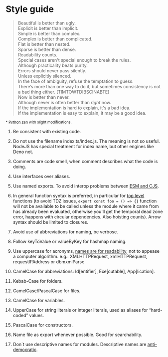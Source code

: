 # Style guide

> Beautiful is better than ugly.</br>
> Explicit is better than implicit.</br>
> Simple is better than complex.</br>
> Complex is better than complicated.</br>
> Flat is better than nested.</br>
> Sparse is better than dense.</br>
> Readability counts.</br>
> Special cases aren't special enough to break the rules.</br>
> Although practicality beats purity.</br>
> Errors should never pass silently.</br>
> Unless explicitly silenced.</br>
> In the face of ambiguity, refuse the temptation to guess.</br>
> There’s more than one way to do it, but sometimes consistency is not a bad thing either. (TIMTOWTDIBSCINABTE)</br>
> Now is better than never.</br>
> Although never is often better than _right_ now.</br>
> If the implementation is hard to explain, it's a bad idea.</br>
> If the implementation is easy to explain, it may be a good idea.

<sub>\* [Python zen](https://www.python.org/dev/peps/pep-0020) with slight modifications.</sup>

1. Be consistent with existing code.

2. Do not use the filename index.ts/index.js.
   The meaning is not so useful.
   NodeJS has special treatment for index name, but other engines like Deno not.

3. Comments are code smell, when comment describes what the code is doing.

4. Use interfaces over aliases.

5. Use named exports.
   To avoid interop problems between [ESM and CJS](https://github.com/rollup/rollup/issues/1961#issuecomment-423037881).

6. In general function syntax is preferred, in particular for [top level](https://deno.land/manual@v1.10.3/contributing/style_guide#top-level-functions-should-not-use-arrow-syntax) functions (to avoid TDZ issues, `export const foo = () => {}` function will not be available to be called unless the module where it came from has already been evaluated, otherwise you'll get the temporal dead zone error, happens with circular dependencies. Also hoisting counts). Arrow syntax should be limited to closures.

7. Avoid use of abbreviations for naming, be verbose.

8. Follow keyToValue or valueByKey for hashmap naming.

9. Use uppercase for acronyms, [names are for readability](https://github.com/airbnb/javascript#naming--Acronyms-and-Initialisms), not to appease a computer algorithm. e.g.: XMLHTTPRequest, xmlHTTPRequest, requestIPAddress or dbmxmlParse

10. CamelCase for abbreviations: Id[entifier], Exe[cutable], App[lication].

11. Kebab-Case for folders.

12. CamelCase/PascalCase for files.

13. CamelCase for variables.

14. UpperCase for string literals or integer literals, used as aliases for “hard-coded” values.

15. PascalCase for constructors.

16. Name file as export whenever possible. Good for searchability.

17. Don`t use descriptive names for modules. Descriptive names are [anti-democratic](https://hueniversedotcom.wordpress.com/2015/09/10/the-myth-of-descriptive-module-names).
